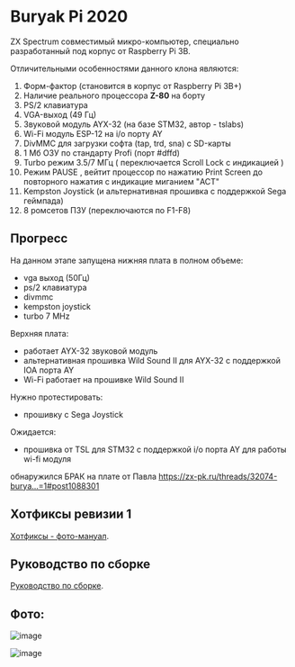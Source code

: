 # Buryak Pi 2020

ZX Spectrum совместимый микро-компьютер, специально разработанный под корпус от Raspberry Pi 3B.

Отличительными особенностями данного клона являются:

1) Форм-фактор (становится в корпус от Raspberry Pi 3B+)
2) Наличие реального процессора **Z-80** на борту
3) PS/2 клавиатура
4) VGA-выход (49 Гц)
5) Звуковой модуль AYX-32 (на базе STM32, автор - tslabs)
6) Wi-Fi модуль ESP-12 на i/o порту AY
7) DivMMC для загрузки софта (tap, trd, sna) с SD-карты
8) 1 Мб ОЗУ по стандарту Profi (порт #dffd)
9) Turbo режим 3.5/7 МГц ( переключается Scroll Lock с индикацией )
10) Режим PAUSE , вейтит процессор по нажатию Print Screen до повторного нажатия с индикацие миганием "ACT"
11) Kempston Joystick (и альтернативная прошивка с поддержкой Sega геймпада)
12) 8 ромсетов ПЗУ (переключаются по F1-F8)

## Прогресс

На данном этапе запущена нижняя плата в полном объеме:
- vga выход (50Гц)
- ps/2 клавиатура
- divmmc
- kempston joystick
- turbo 7 MHz

Верхняя плата:
- работает AYX-32 звуковой модуль
- альтернативная прошивка Wild Sound II для AYX-32 с поддержкой IOA порта AY 
- Wi-Fi работает на прошивке Wild Sound II

Нужно протестировать:
- прошивку с Sega Joystick

Ожидается:
- прошивка от TSL для STM32 с поддержкой i/o порта AY для работы wi-fi модуля

обнаружился БРАК на плате от Павла https://zx-pk.ru/threads/32074-burya...=1#post1088301

## Хотфиксы ревизии 1

[Хотфиксы - фото-мануал](https://github.com/andykarpov/buryak-pi-2020/blob/master/HOTFIXES-REV1.md).

## Руководство по сборке

[Руководство по сборке](https://github.com/andykarpov/buryak-pi-2020/blob/master/HOWTO.md).

## Фото:

![image](https://github.com/andykarpov/buryak-pi-2020/raw/master/docs/photos/buryak_pi.png)

![image](https://github.com/andykarpov/buryak-pi-2020/raw/master/docs/photos/buryak_pi_enclosure.png)

